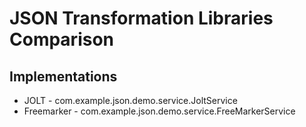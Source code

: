 # JSON Transformation Libraries Comparison

## Implementations
* JOLT - com.example.json.demo.service.JoltService
* Freemarker - com.example.json.demo.service.FreeMarkerService